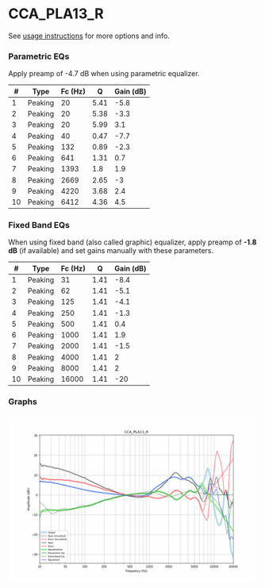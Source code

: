 # CCA_PLA13_R
See [usage instructions](https://github.com/jaakkopasanen/AutoEq#usage) for more options and info.

### Parametric EQs
Apply preamp of -4.7 dB when using parametric equalizer.

|   # | Type    |   Fc (Hz) |    Q |   Gain (dB) |
|-----|---------|-----------|------|-------------|
|   1 | Peaking |        20 | 5.41 |        -5.8 |
|   2 | Peaking |        20 | 5.38 |        -3.3 |
|   3 | Peaking |        20 | 5.99 |         3.1 |
|   4 | Peaking |        40 | 0.47 |        -7.7 |
|   5 | Peaking |       132 | 0.89 |        -2.3 |
|   6 | Peaking |       641 | 1.31 |         0.7 |
|   7 | Peaking |      1393 | 1.8  |         1.9 |
|   8 | Peaking |      2669 | 2.65 |        -3   |
|   9 | Peaking |      4220 | 3.68 |         2.4 |
|  10 | Peaking |      6412 | 4.36 |         4.5 |

### Fixed Band EQs
When using fixed band (also called graphic) equalizer, apply preamp of **-1.8 dB** (if available) and set gains manually with these parameters.

|   # | Type    |   Fc (Hz) |    Q |   Gain (dB) |
|-----|---------|-----------|------|-------------|
|   1 | Peaking |        31 | 1.41 |        -8.4 |
|   2 | Peaking |        62 | 1.41 |        -5.1 |
|   3 | Peaking |       125 | 1.41 |        -4.1 |
|   4 | Peaking |       250 | 1.41 |        -1.3 |
|   5 | Peaking |       500 | 1.41 |         0.4 |
|   6 | Peaking |      1000 | 1.41 |         1.9 |
|   7 | Peaking |      2000 | 1.41 |        -1.5 |
|   8 | Peaking |      4000 | 1.41 |         2   |
|   9 | Peaking |      8000 | 1.41 |         2   |
|  10 | Peaking |     16000 | 1.41 |       -20   |

### Graphs
![](./CCA_PLA13_R.png)
